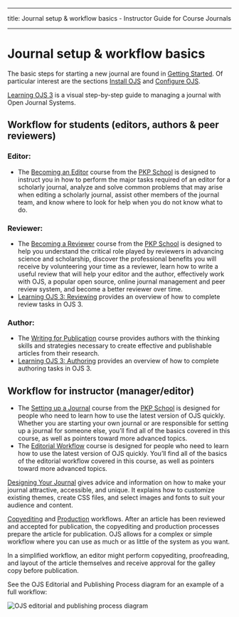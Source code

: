 - - -
title: Journal setup & workflow basics - Instructor Guide for Course Journals
- - -

# Journal setup & workflow basics

The basic steps for starting a new journal are found in [Getting Started](https://docs.pkp.sfu.ca/starting-a-journal/). Of particular interest are the sections [Install OJS](https://docs.pkp.sfu.ca/learning-ojs/en/installing-upgrading#installation) and [Configure OJS](https://docs.pkp.sfu.ca/learning-ojs/en/journal-setup).

[Learning OJS 3](https://docs.pkp.sfu.ca/learning-ojs/) is a visual step-by-step guide to managing a journal with Open Journal Systems.

## Workflow for students (editors, authors & peer reviewers)

### Editor:

- The [Becoming an Editor](http://pkpschool.sfu.ca/courses/becoming-an-editor/) course from the [PKP School](https://pkpschool.sfu.ca/) is designed to instruct you in how to perform the major tasks required of an editor for a scholarly journal, analyze and solve common problems that may arise when editing a scholarly journal, assist other members of the journal team, and know where to look for help when you do not know what to do.

### Reviewer:

- The [Becoming a Reviewer](https://pkpschool.sfu.ca/courses/becoming-a-reviewer/) course from the [PKP School](https://pkpschool.sfu.ca/) is designed to help you understand the critical role played by reviewers in advancing science and scholarship, discover the professional benefits you will receive by volunteering your time as a reviewer, learn how to write a useful review that will help your editor and the author, effectively work with OJS, a popular open source, online journal management and peer review system, and become a better reviewer over time.
- [Learning OJS 3: Reviewing](https://docs.pkp.sfu.ca/learning-ojs/en/reviewing) provides an overview of how to complete review tasks in OJS 3.

### Author:

- The [Writing for Publication](https://pkpschool.sfu.ca/courses/writing-for-publication/) course provides authors with the thinking skills and strategies necessary to create effective and publishable articles from their research.
- [Learning OJS 3: Authoring](https://docs.pkp.sfu.ca/learning-ojs/en/authoring) provides an overview of how to complete authoring tasks in OJS 3.

## Workflow for instructor (manager/editor)

- The [Setting up a Journal](http://pkpschool.sfu.ca/courses/setting-up-a-journal-in-ojs-3/) course from the [PKP School](https://pkpschool.sfu.ca/) is designed for people who need to learn how to use the latest version of OJS quickly. Whether you are starting your own journal or are responsible for setting up a journal for someone else, you’ll find all of the basics covered in this course, as well as pointers toward more advanced topics.
- The [Editorial Workflow](https://pkpschool.sfu.ca/courses/editorial-workflow-in-ojs-3/) course is designed for people who need to learn how to use the latest version of OJS quickly. You’ll find all of the basics of the editorial workflow covered in this course, as well as pointers toward more advanced topics.

[Designing Your Journal](https://docs.pkp.sfu.ca/designing-your-journal/en/) gives advice and information on how to make your journal attractive, accessible, and unique. It explains how to customize existing themes, create CSS files, and select images and fonts to suit your audience and content.

[Copyediting](https://docs.pkp.sfu.ca/learning-ojs/en/editorial-workflow#copyediting) and [Production](https://docs.pkp.sfu.ca/learning-ojs/en/editorial-workflow#production) workflows. After an article has been reviewed and accepted for publication, the copyediting and production processes prepare the article for publication. OJS allows for a complex or simple workflow where you can use as much or as little of the system as you want.

In a simplified workflow, an editor might perform copyediting, proofreading, and layout of the article themselves and receive approval for the galley copy before publication.

See the OJS Editorial and Publishing Process diagram for an example of a full workflow:

![OJS editorial and publishing process diagram](./assets/pubprocesslarge.png)
